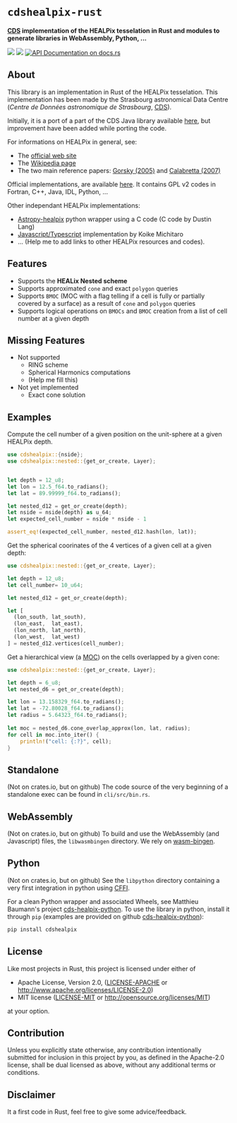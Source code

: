 
<meta charset="utf-8"/>

# `cdshealpix-rust`

**[CDS](http://cdsweb.u-strasbg.fr) implementation of the HEALPix tesselation in Rust and modules to generate libraries in WebAssembly, Python, ...**

[![](https://meritbadge.herokuapp.com/cdshealpix)](https://crates.io/crates/cdshealpix)
[![](https://img.shields.io/crates/d/cdshealpix.svg)](https://crates.io/crates/cdshealpix)
[![API Documentation on docs.rs](https://docs.rs/cdshealpix/badge.svg)](https://docs.rs/cdshealpix/)

About
-----

This library is an implementation in Rust of the HEALPix tesselation.
This implementation has been made by the Strasbourg astronomical Data Centre (*Centre de Données astronomique de Strasbourg*, [CDS](http://cdsweb.u-strasbg.fr)).

Initially, it is a port of a part of the CDS Java library available [here](https://github.com/cds-astro/cds-healpix-java),
but improvement have been added while porting the code.

For informations on HEALPix in general, see:
 * The [official web site](https://healpix.jpl.nasa.gov/)
 * The [Wikipedia page](https://en.wikipedia.org/wiki/HEALPix)
 * The two main reference papers: [Gorsky (2005)](http://adsabs.harvard.edu/abs/2005ApJ...622..759G) and [Calabretta (2007)](http://adsabs.harvard.edu/abs/2007MNRAS.381..865C)

Official implementations, are available [here](https://healpix.sourceforge.io/). It contains GPL v2 codes in Fortran, C++, Java, IDL, Python, ...

Other independant HEALPix implementations:
 * [Astropy-healpix](https://github.com/astropy/astropy-healpix) python wrapper using a C code (C code by Dustin Lang)
 * [Javascript/Typescript](https://github.com/michitaro/healpix) implementation by Koike Michitaro
 * ... (Help me to add links to other HEALPix resources and codes).

Features
--------

 * Supports the **HEALix Nested scheme**
 * Supports approximated `cone` and exact `polygon` queries
 * Supports `BMOC` (MOC with a flag telling if a cell is fully or partially covered by a surface) as a result of `cone` and `polygon` queries
 * Supports logical operations on `BMOCs` and `BMOC` creation from a list of cell number at a given depth

Missing Features
----------------

 * Not supported
   * RING scheme
   * Spherical Harmonics computations
   * (Help me fill this)
 * Not yet implemented
   * Exact cone solution

Examples
--------

Compute the cell number of a given position on the unit-sphere at a given HEALPix depth.

```rust
use cdshealpix::{nside};
use cdshealpix::nested::{get_or_create, Layer};


let depth = 12_u8;
let lon = 12.5_f64.to_radians();
let lat = 89.99999_f64.to_radians();

let nested_d12 = get_or_create(depth);
let nside = nside(depth) as u_64;
let expected_cell_number = nside * nside - 1

assert_eq!(expected_cell_number, nested_d12.hash(lon, lat));
```

Get the spherical coorinates of the 4 vertices of a given cell at a given depth:

```rust
use cdshealpix::nested::{get_or_create, Layer};

let depth = 12_u8;
let cell_number= 10_u64;

let nested_d12 = get_or_create(depth);

let [
  (lon_south, lat_south), 
  (lon_east,  lat_east), 
  (lon_north, lat_north), 
  (lon_west,  lat_west)
] = nested_d12.vertices(cell_number);

```

Get a hierarchical view (a [MOC](http://www.ivoa.net/documents/MOC/)) on the cells overlapped by a given cone:

```rust
use cdshealpix::nested::{get_or_create, Layer};

let depth = 6_u8;
let nested_d6 = get_or_create(depth);

let lon = 13.158329_f64.to_radians();
let lat = -72.80028_f64.to_radians();
let radius = 5.64323_f64.to_radians();
 
let moc = nested_d6.cone_overlap_approx(lon, lat, radius);
for cell in moc.into_iter() {
    println!("cell: {:?}", cell);
}
```

Standalone
----------

(Not on crates.io, but on github) 
The code source of the very beginning of a standalone exec can be found in `cli/src/bin.rs`.

WebAssembly
-----------

(Not on crates.io, but on github) 
To build and use the WebAssembly (and Javascript) files, the `libwasmbingen` directory.
We rely on [wasm-bingen](https://github.com/rustwasm/wasm-bindgen).


Python
------

(Not on crates.io, but on github) 
See the `libpython` directory containing a very first integration in python  using [CFFI](https://cffi.readthedocs.io/en/latest/).

For a clean Python wrapper and associated Wheels, see Matthieu Baumann's project [cds-healpix-python](https://github.com/cds-astro/cds-healpix-python/).
To use the library in python, install it through `pip` (examples are provided on github [cds-healpix-python](https://github.com/cds-astro/cds-healpix-python/)):
```bash
pip install cdshealpix
```

License
-------

Like most projects in Rust, this project is licensed under either of

 * Apache License, Version 2.0, ([LICENSE-APACHE](LICENSE-APACHE) or
   http://www.apache.org/licenses/LICENSE-2.0)
 * MIT license ([LICENSE-MIT](LICENSE-MIT) or
   http://opensource.org/licenses/MIT)

at your option.


Contribution
------------

Unless you explicitly state otherwise, any contribution intentionally submitted
for inclusion in this project by you, as defined in the Apache-2.0 license,
shall be dual licensed as above, without any additional terms or conditions.


Disclaimer
----------

It a first code in Rust, feel free to give some advice/feedback.

